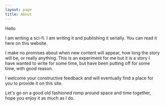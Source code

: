 ```yaml
---
layout: page
title: About
---
```


Hello

I am writing a sci-fi. I am writing it and publishing it serially. You can read it here on this website. 

I make no promises about when new content will appear, how long the story will be, or really anything. This is an experiment for me but it is a story I have wanted to write for some time, but have been putting off for some time, with good reason. 

I welcome your constructive feedback and will eventually find a place for you to provide it on this site. 

Let's go on a good old fashioned romp around space and time together, hope you enjoy it as much as I do. 
